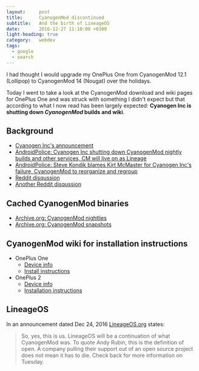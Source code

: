 ```yaml
---
layout:     post
title:      CyanogenMod discontinued
subtitle:   And the birth of LineageOS
date:       2016-12-27 11:10:00 +0300
light-heading: true
category:   webdev
tags:
  - google
  - search
---
```


I had thought I would upgrade my OnePlus One from CyanogenMod 12.1 (Lollipop) to CyanogenMod 14 (Nougat) over the holidays.

Today I went to take a look at the CyanogenMod download and wiki pages for OnePlus One and was struck with something I didn't expect but that according to what I now read has been largely expected: **Cyanogen Inc is shutting down *CyanogenMod* builds and wiki**.

## Background

- [Cyanogen Inc's announcement](https://cyngn.com/blog/cyanogen-services-shutting-down)
- [AndroidPolice: Cyanogen Inc shutting down CyanogenMod nightly builds and other services, CM will live on as Lineage](http://www.androidpolice.com/2016/12/24/cyanogen-shutting-service-nightly-builds-december-31-2016/)
- [AndroidPolice: Steve Kondik blames Kirt McMaster for Cyanogen Inc's failure, CyanogenMod to reorganize and regroup](http://www.androidpolice.com/2016/12/01/steve-kondik-blames-kirt-mcmaster-for-cyanogen-incs-failure-cyanogenmod-to-reorganize-and-regroup/)
- [Reddit disqussion](https://www.reddit.com/r/Android/comments/5k9fpw/cyanogenmod_is_dead_6_days_early/)
- [Another Reddit disqussion](https://www.reddit.com/r/cyanogenmod/comments/5k9hsm/is_cyanogenmodorg_already_down_for_good/)

## Cached CyanogenMod binaries

- [Archive.org: CyanogenMod nightlies](https://archive.org/download/cmarchive_nighlies)
- [Archive.org: CyanogenMod snapshots](https://archive.org/download/cmarchive_snapshots)

## CyanogenMod wiki for installation instructions

- OnePlus One
	- [Device info](http://web.archive.org/web/20161224225321/https://wiki.cyanogenmod.org/w/Bacon_Info)
	- [Install instructions](http://web.archive.org/web/20161224225321/https://wiki.cyanogenmod.org/w/Install_CM_for_bacon)
- OnePlus 2
	- [Device info](http://web.archive.org/web/20161224200146/https://wiki.cyanogenmod.org/w/Oneplus2_Info)
	- [Installation instructions](http://web.archive.org/web/20161224192726/https://wiki.cyanogenmod.org/w/Install_CM_for_oneplus2)

## LineageOS

In an announcement dated Dec 24, 2016 [LineageOS.org](http://lineageos.org/Yes-this-is-us/) states:

> So, yes, this is us. LineageOS will be a continuation of what CyanogenMod was. To quote Andy Rubin, this is the definition of open. A company pulling their support out of an open source project does not mean it has to die. Check back for more information on Tuesday.